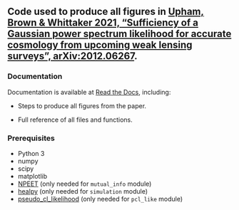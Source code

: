 ## Code used to produce all figures in [Upham, Brown & Whittaker 2021, “Sufficiency of a Gaussian power spectrum likelihood for accurate cosmology from upcoming weak lensing surveys”, arXiv:2012.06267](https://arxiv.org/abs/2012.06267).

### Documentation

Documentation is available at [Read the Docs](https://gaussian-cl-likelihood.readthedocs.io/), including:

* Steps to produce all figures from the paper.

* Full reference of all files and functions.

### Prerequisites

* Python 3
* numpy
* scipy
* matplotlib
* [NPEET](https://github.com/gregversteeg/NPEET) (only needed for `mutual_info` module)
* [healpy](https://healpy.readthedocs.io/en/latest/install.html) (only needed for `simulation` module)
* [pseudo_cl_likelihood](https://github.com/robinupham/pseudo_cl_likelihood) (only needed for `pcl_like` module)
